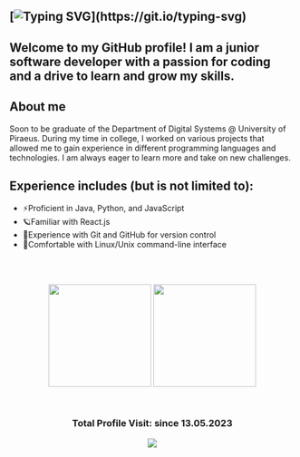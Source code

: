 <!--## Hi there, I'm ✨ Stavriana ✨ -->
## [![Typing SVG](https://readme-typing-svg.demolab.com?font=Fira+Code&pause=1000&color=D900A1&width=435&lines=hi%2C+Stavriana+here.)](https://git.io/typing-svg)

## Welcome to my GitHub profile! I am a junior software developer with a passion for coding and a drive to learn and grow my skills.

## About me
Soon to be  graduate of the Department of Digital Systems @ University of Piraeus. 
During my time in college, I worked on various projects that allowed me to gain experience in different programming languages and technologies. 
I am always eager to learn more and take on new challenges.

## Experience includes (but is not limited to):
- ⚡Proficient in Java, Python, and JavaScript
- 🪐Familiar with React.js
- 🎇Experience with Git and GitHub for version control
- 🌌Comfortable with Linux/Unix command-line interface

<br />

<br/> 
<p align="center">
<img height="181em" src="https://github-readme-stats.vercel.app/api?username=stavkran&show_icons=true&theme=radical&token=PAT_1" align="center"/>
 <img height="181em" src="https://github-readme-stats.vercel.app/api/top-langs/?username=stavkran&layout=compact&theme=radical&hide=jupyter%20notebook,html,css&token=PAT_1" align="center"/>
<!-- <img height="181em" src="https://github-readme-stats.vercel.app/api?username=stavkran&show_icons=true&theme=radical" align = "center"/>
<img height="181em" src="https://github-readme-stats.vercel.app/api/top-langs/?username=stavkran&layout=compact&theme=radical&hide=jupyter%20notebook,html,css" align = "center"/> -->
<!-- <img height="181em" src="https://github-readme-stats.vercel.app/api/top-langs?username=stavkran&show_icons=true&locale=en&layout=compact&theme=radical" align = "center"/> -->
</p>

<br/> 

<!--   GitHub stats graph -->
<!-- ### 📈 GitHub Activity Graph:
[![Stavriana's github activity graph](https://github-readme-activity-graph.cyclic.app/graph?username=stavkran&theme=github-compact)](https://github.com/stavkran/github-readme-activity-graph) -->


 <h3><p align="center">Total Profile Visit: since 13.05.2023</p>
<p align="center">
    <img alingn="center" src="https://profile-counter.glitch.me/stavkran/count.svg"/>
</p>

